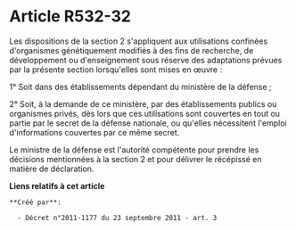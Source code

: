 # Article R532-32

Les dispositions de la section 2 s'appliquent aux utilisations confinées d'organismes génétiquement modifiés à des fins de
recherche, de développement ou d'enseignement sous réserve des adaptations prévues par la présente section lorsqu'elles sont
mises en œuvre : 

1° Soit dans des établissements dépendant du ministère de la défense ; 

2° Soit, à la demande de ce ministère, par des établissements publics ou organismes privés, dès lors que ces utilisations
sont couvertes en tout ou partie par le secret de la défense nationale, ou qu'elles nécessitent l'emploi d'informations
couvertes par ce même secret. 

Le ministre de la défense est l'autorité compétente pour prendre les décisions mentionnées à la section 2 et pour délivrer le
récépissé en matière de déclaration.

**Liens relatifs à cet article**

	**Créé par**:

	  - Décret n°2011-1177 du 23 septembre 2011 - art. 3
